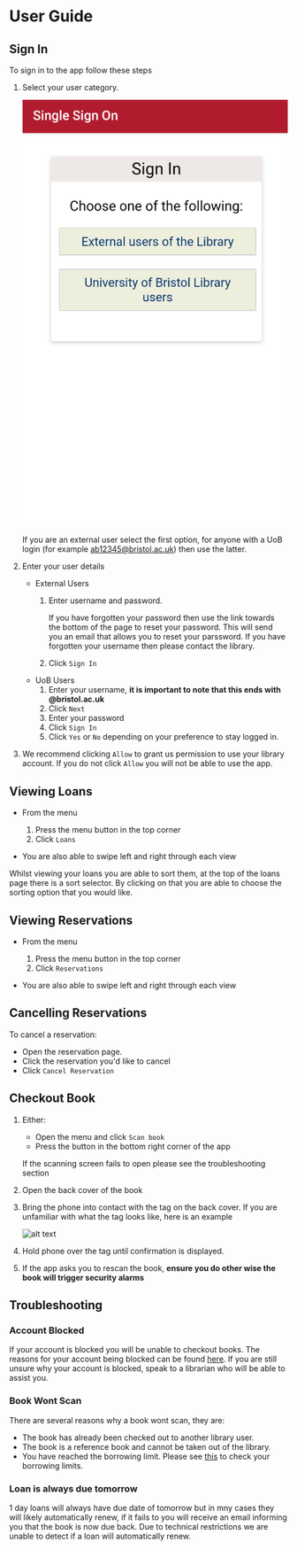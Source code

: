 # User Guide


## Sign In
To sign in to the app follow these steps

1. Select your user category. 
   
   ![alt text](.\screenshot1.png "Select user category")

   If you are an external user select the first option, for anyone with a UoB login (for example ab12345@bristol.ac.uk) then use the latter.

2. Enter your user details
   - External Users
      1. Enter username and password. 

         If you have forgotten your password then use the link towards the bottom of the page to reset your password. This will send you an email that allows you to reset your parssword. If you have forgotten your username then please contact the library.
      2. Click `Sign In`
   - UoB Users
      1. Enter your username, **it is important to note that this ends with @bristol.ac.uk**
      2. Click `Next`
      3. Enter your password
      4. Click `Sign In`
      5. Click `Yes` or `No` depending on your preference to stay logged in.
3. We recommend clicking `Allow` to grant us permission to use your library account. If you do not click `Allow` you will not be able to use the app.

## Viewing Loans

- From the menu
   1. Press the menu button in the top corner
   2. Click `Loans`

- You are also able to swipe left and right through each view


Whilst viewing your loans you are able to sort them, at the top of the loans page there is a sort selector. By clicking on that you are able to choose the sorting option that you would like.

## Viewing Reservations

- From the menu
   1. Press the menu button in the top corner
   2. Click `Reservations`

- You are also able to swipe left and right through each view

## Cancelling Reservations

To cancel a reservation:

- Open the reservation page.
- Click the reservation you'd like to cancel
- Click `Cancel Reservation`


## Checkout Book

1. Either:
   - Open the menu and click `Scan book`
   - Press the button in the bottom right corner of the app

   If the scanning screen fails to open please see the troubleshooting section
2. Open the back cover of the book
3. Bring the phone into contact with the tag on the back cover. If you are unfamiliar with what the tag looks like, here is an example 

   ![alt text](http://diysolarpanelsv.com/images/example-4.jpg "Book tag")

4. Hold phone over the tag until confirmation is displayed.
5. If the app asks you to rescan the book, **ensure you do other wise the book will trigger security alarms**


## Troubleshooting

### Account Blocked

If your account is blocked you will be unable to checkout books. The reasons for your account being blocked can be found [here](http://www.bristol.ac.uk/library/use/borrowing/). If you are still unsure why your account is blocked, speak to a librarian who will be able to assist you.

### Book Wont Scan

There are several reasons why a book wont scan, they are:

 - The book has already been checked out to another library user.
 - The book is a reference book and cannot be taken out of the library.
 - You have reached the borrowing limit. Please see [this](http://www.bristol.ac.uk/library/use/borrowing/) to check your borrowing limits.

### Loan is always due tomorrow

1 day loans will always have due date of tomorrow but in mny cases they will likely automatically renew, if it fails to you will receive an email informing you that the book is now due back. Due to technical restrictions we are unable to detect if a loan will automatically renew.

